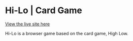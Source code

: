 # Hi-Lo | Card Game

[View the live site here](https://mattgriffindev.github.io/hi-lo/ "Hi-Lo Game")

Hi-Lo is a browser game based on the card game, High Low.